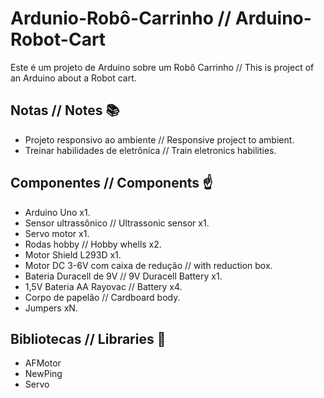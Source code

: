 # Ardunio-Robô-Carrinho // Arduino-Robot-Cart

Este é um projeto de Arduino sobre um Robô Carrinho // This is project of an Arduino about a Robot cart.

## Notas // Notes :books:
- Projeto responsivo ao ambiente // Responsive project to ambient.
- Treinar habilidades de eletrônica // Train eletronics habilities.

## Componentes // Components :point_up:
- Arduino Uno x1.
- Sensor ultrassônico // Ultrassonic sensor x1.
- Servo motor x1.
- Rodas hobby // Hobby whells x2.
- Motor Shield L293D x1.
- Motor DC 3-6V com caixa de redução // with reduction box.
- Bateria Duracell de 9V // 9V Duracell Battery x1.
- 1,5V Bateria AA Rayovac // Battery x4.
- Corpo de papelão // Cardboard body.
- Jumpers xN.

## Bibliotecas // Libraries :bookmark_tabs:
- AFMotor
- NewPing
- Servo